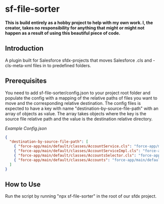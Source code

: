 # sf-file-sorter

**This is build entirely as a hobby project to help with my own work. I, the creator, takes no responsibility for anything that might or might not happen as a result of using this beautiful piece of code.**

## Introduction

A plugin built for Salesforce sfdx-projects that moves Salesforce .cls and -cls-meta-xml files in to predefined folders.

## Prerequisites

You need to add sf-file-sorter/config.json to your project root folder and populate the config with a mapping of the relative paths of files you want to move and the corresponding relative destination. The config files is expected to have a key with name "destination-by-source-file-path" with an array of objects as value. The array takes objects where the key is the source file relative path and the value is the destination relative directory.

_Example Config.json_

```json
{
  "destination-by-source-file-path": [
    { "force-app/main/default/classes/AccountService.cls": "force-app/main/default/classes/Services" },
    { "force-app/main/default/classes/AccountServiceImpl.cls": "force-app/main/default/classes/Services" },
    { "force-app/main/default/classes/AccountsSelector.cls": "force-app/main/default/classes/Selectors" },
    { "force-app/main/default/classes/Accounts": "force-app/main/default/classes/Domains" }
  ]
}
```

## How to Use

Run the script by running "npx sf-file-sorter" in the root of our sfdx project.
